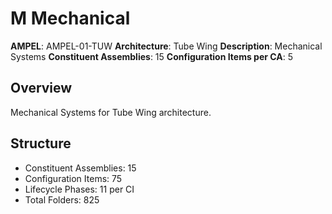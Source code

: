 # M Mechanical

**AMPEL**: AMPEL-01-TUW
**Architecture**: Tube Wing
**Description**: Mechanical Systems
**Constituent Assemblies**: 15
**Configuration Items per CA**: 5

## Overview
Mechanical Systems for Tube Wing architecture.

## Structure
- Constituent Assemblies: 15
- Configuration Items: 75
- Lifecycle Phases: 11 per CI
- Total Folders: 825
